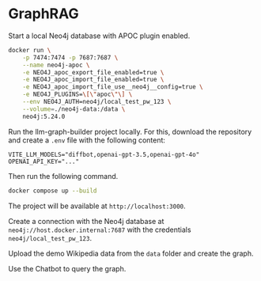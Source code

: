 # GraphRAG

Start a local Neo4j database with APOC plugin enabled.

```bash
docker run \
    -p 7474:7474 -p 7687:7687 \
    --name neo4j-apoc \
    -e NEO4J_apoc_export_file_enabled=true \
    -e NEO4J_apoc_import_file_enabled=true \
    -e NEO4J_apoc_import_file_use__neo4j__config=true \
    -e NEO4J_PLUGINS=\[\"apoc\"\] \
    --env NEO4J_AUTH=neo4j/local_test_pw_123 \
    --volume=./neo4j-data:/data \
    neo4j:5.24.0
```

Run the llm-graph-builder project locally. For this, download the repository and create a `.env` file with the following content:

```
VITE_LLM_MODELS="diffbot,openai-gpt-3.5,openai-gpt-4o"
OPENAI_API_KEY="..."
```

Then run the following command.

```bash
docker compose up --build
```

The project will be available at `http://localhost:3000`.

Create a connection with the Neo4j database at `neo4j://host.docker.internal:7687` with the credentials `neo4j/local_test_pw_123`.

Upload the demo Wikipedia data from the `data` folder and create the graph.

Use the Chatbot to query the graph.
